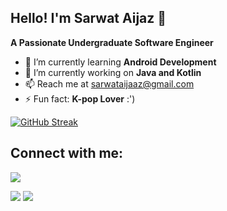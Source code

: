 ## Hello! I'm Sarwat Aijaz 👋
 **A Passionate Undergraduate Software Engineer**
 
<!--![](https://komarev.com/ghpvc/?username=sarwataijaz&color=blueviolet&label=Profile+Views) -->

- 🌱 I’m currently learning **Android Development**
- 🔭 I’m currently working on **Java and Kotlin** 
- 📫 Reach me at sarwataijaaz@gmail.com
- ⚡ Fun fact: **K-pop Lover** :')

[![GitHub Streak](https://streak-stats.demolab.com/?user=sarwataijaz)](https://git.io/streak-stats)

  ## Connect with me:
  [![](https://img.shields.io/badge/linkedin-%230077B5.svg?style=for-the-badge&logo=linkedin)](https://www.linkedin.com/in/sarwataijaz/)

<img src="https://github-readme-stats.vercel.app/api?username=sarwataijaz&show_icons=true"/>
<img src="https://github-readme-stats.vercel.app/api/top-langs?username=sarwataijaz&layout=compact"/>




